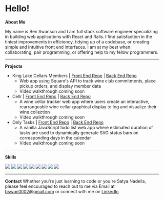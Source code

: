# Hello!
**About Me**

My name is Ben Swanson and I am full stack software engineer specializing in building web applications with React and Rails. I find satisfaction in the tiniest improvements in efficiency, tidying up of a codebase, or creating simple and intuitive front end interfaces. I am at my best when collaborating, pair programming, or offering help to my fellow programmers.

---

**Projects**

* King Lake Cellars Members | <a href="https://github.com/bswan0002/king-lake-frontend">Front End Repo</a> | <a href="https://github.com/bswan0002/king-lake-backend">Back End Repo</a>
  * Web app using Square's API to track wine club commitments, place pickup orders, and display member data
  * Video walkthrough coming soon
* Cellr | <a href="https://github.com/Lmontanari20/Cellar-front-end">Front End Repo</a> | <a href="https://github.com/Lmontanari20/Cellar-back-end">Back End Repo</a>
  * A wine cellar tracker web app where users create an interactive, rearrangeable wine cellar graphical display to log and visualize their wine collection
  * Video walkthrough coming soon
* Only Tasks | <a href="https://github.com/bswan0002/to-do-frontend">Front End Repo</a> | <a href="https://github.com/tbustama/to-do-backend">Back End Repo</a>
  * A vanilla JavaScript todo list web app where estimated duration of tasks are used to dynamically generate SVG status bars on corresponding days in the calendar
  * Video walkthrough coming soon
---

**Skills**

<img src="https://img.shields.io/badge/html5%20-%23E34F26.svg?&style=for-the-badge&logo=html5&logoColor=white" /> <img src="https://img.shields.io/badge/css-%23239120.svg?&style=for-the-badge&logo=css3&logoColor=white" /> <img src="https://img.shields.io/badge/javascript-%23F7DF1E.svg?&style=for-the-badge&logo=javascript&logoColor=black" /> <img src="https://img.shields.io/badge/ruby-%23CC342D.svg?&style=for-the-badge&logo=ruby&logoColor=white" /> <img src="https://img.shields.io/badge/react%20-%2320232a.svg?&style=for-the-badge&logo=react&logoColor=%2361DAFB" /> <img src="https://img.shields.io/badge/bootstrap%20-%23563D7C.svg?&style=for-the-badge&logo=bootstrap&logoColor=white" /> <img src="https://img.shields.io/badge/rails%20-%23CC0000.svg?&style=for-the-badge&logo=ruby-on-rails&logoColor=white" /> <img src="https://img.shields.io/badge/sqlite-%2307405e.svg?&style=for-the-badge&logo=sqlite&logoColor=white" /> <img src="https://img.shields.io/badge/postgres-%23316192.svg?&style=for-the-badge&logo=postgresql&logoColor=white" />

---

**Contact**
Whether you're just learning to code or you're Satya Nadella, please feel encouraged to reach out to me via Email at <a href="mailto:bswan0002@gmail.com">bswan0002@gmail.com</a> or connect with me on <a href="https://www.linkedin.com/in/bswan0002/">LinkedIn</a>

